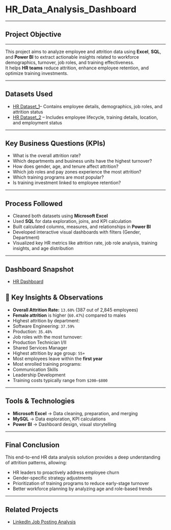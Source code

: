 # HR_Data_Analysis_Dashboard
---
## Project Objective
---
This project aims to analyze employee and attrition data using **Excel**, **SQL**, and **Power BI** to extract actionable insights related to workforce demographics, turnover, job roles, and training effectiveness.  
It helps **HR teams** reduce attrition, enhance employee retention, and optimize training investments.

---

## Datasets Used

- <a href="https://github.com/FarookBashaD12/HR_Data_Analysis_Dashboard/blob/main/HR_Dataset%201.csv">HR Dataset_1</a>– Contains employee details, demographics, job roles, and attrition status  
- <a href="https://github.com/FarookBashaD12/HR_Data_Analysis_Dashboard/blob/main/HR_Dataset%202.xlsx">HR Dataset_2</a> – Includes employee lifecycle, training details, location, and employment status

---

## Key Business Questions (KPIs)

- What is the overall attrition rate?
- Which departments and business units have the highest turnover?
- How does gender, age, and tenure affect attrition?
- Which job roles and pay zones experience the most attrition?
- Which training programs are most popular?
- Is training investment linked to employee retention?

---

## Process Followed

- Cleaned both datasets using **Microsoft Excel**
- Used **SQL** for data exploration, joins, and KPI calculation
- Built calculated columns, measures, and relationships in **Power BI**
- Developed interactive visual dashboards with filters (Gender, Department)
- Visualized key HR metrics like attrition rate, job role analysis, training insights, and age distribution

---

## Dashboard Snapshot

- <a href="https://github.com/FarookBashaD12/HR_Data_Analysis_Dashboard/blob/main/HR_Data_Analysis_Dashboard.png">HR Dashboard</a>

## 📌 Key Insights & Observations

- **Overall Attrition Rate:** `13.60%` (387 out of 2,845 employees)
- **Female attrition** is higher (`60.47%`) compared to males
- Highest attrition by department:  
- Software Engineering: `37.59%`  
- Production: `35.48%`
- Job roles with the most turnover:
- Production Technician I/II
- Shared Services Manager
- Highest attrition by age group: `55+`
- Most employees leave within the **first year**
- Most enrolled training programs:
- Communication Skills
- Leadership Development
- Training costs typically range from `$200–$800`

---

## Tools & Technologies

- **Microsoft Excel** → Data cleaning, preparation, and merging  
- **MySQL** → Data exploration, KPI calculations  
- **Power BI** → Dashboard design, visual storytelling

---

## Final Conclusion

This end-to-end HR data analysis solution provides a deep understanding of attrition patterns, allowing:

- HR leaders to proactively address employee churn
- Gender-specific strategy adjustments
- Prioritization of training programs to reduce early-stage turnover
- Better workforce planning by analyzing age and role-based trends

---

## Related Projects

- [LinkedIn Job Posting Analysis](https://github.com/FarookBashaD12/LinkedIn-Job-Posting-Analysis)

